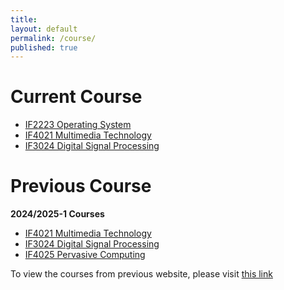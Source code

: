 ```yaml
---
title:
layout: default
permalink: /course/
published: true
---
```

# Current Course
- [IF2223 Operating System](/course/2024-2025-2-if2223)
- [IF4021 Multimedia Technology](/course/2024-2025-2-if4021)
- [IF3024 Digital Signal Processing](/course/2024-2025-2-if3024)

# Previous Course
**2024/2025-1 Courses**
- [IF4021 Multimedia Technology](/course/if4021)
- [IF3024 Digital Signal Processing](/course/if3024)
- [IF4025 Pervasive Computing](/course/if4025)

To view the courses from previous website, please visit [this link](https://mctosima.notion.site/Course-fc332b97ad604458bced22e09bb0cb36)

<!-- <div class="ProjectContainer">

	<div class="gallery">


  {% for project in site.projects %}

  {% if project.redirect %}
  <div class="projectTile">
          <a href="{{ project.redirect }}" target="_blank">
          <span>
              <h2>{{ project.title }}</h2>
              <br/>
              <p>{{ project.description }}</p>
          </span>
          </a>
  </div>

  {% else %}

  <div class="projectTile">
          <a href="{{ project.url | prepend: site.baseurl | prepend: site.url }}">
          <span>
              <h2>{{ project.title }}</h2>
              <br/>
              <p>{{ project.description }}</p>
          </span>
          </a>
  </div>

  {% endif %}

  {% endfor %}

	</div>

</div> -->
